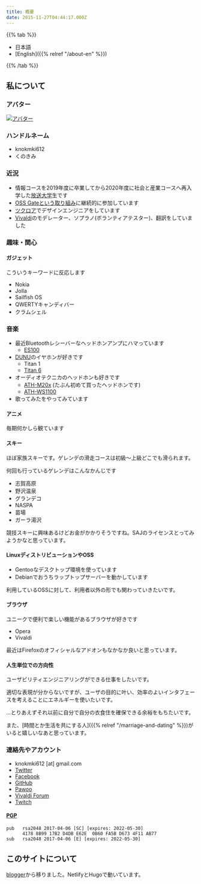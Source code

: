 ```yaml
---
title: 概要
date: 2015-11-27T04:44:17.000Z
---
```

{{% tab %}}

- 日本語
- [English]({{% relref "/about-en" %}})

{{% /tab %}}

## 私について

### アバター

[![アバター](https://secure.gravatar.com/avatar/6b2fd17bf8572ea5d60c0916db36627c)](https://ja.gravatar.com/knokmki612)

### ハンドルネーム

- knokmki612
- くのきみ

### 近況

- 情報コースを2019年度に卒業してから2020年度に社会と産業コースへ再入学した[放送大学](http://www.ouj.ac.jp)生です
- [OSS Gateという取り組み](https://oss-gate.github.io/about/)に継続的に参加しています
- [ツクロア](https://tuqulore.com)でデザインエンジニアをしています
- [Vivaldi](https://vivaldi.com)のモデレーター、ソプラノ(ボランティアテスター)、翻訳をしていました

### 趣味・関心

#### ガジェット

こういうキーワードに反応します

- Nokia
- Jolla
- Sailfish OS
- QWERTYキャンディバー
- クラムシェル

### 音楽

- 最近Bluetoothレシーバーなヘッドホンアンプにハマっています
  - [ES100](https://earstudio.store/products/es100)
- [DUNU](https://www.dunu-topsound.com/)のイヤホンが好きです
  - Titan 1
  - [Titan 6](https://www.dunu-topsound.com/titan-6)
- オーディオテクニカのヘッドホンも好きです
  - [ATH-M20x](https://www.audio-technica.co.jp/product/ATH-M20x) (たぶん初めて買ったヘッドホンです)
  - [ATH-WS1100](https://www.audio-technica.co.jp/product/ATH-WS1100)
- 歌ってみたをやってみています 

#### アニメ

毎期何かしら観ています

#### スキー

ほぼ家族スキーです。ゲレンデの滑走コースは初級〜上級どこでも滑られます。

何回も行っているゲレンデはこんなかんじです

- 志賀高原
- 野沢温泉
- グランデコ
- NASPA
- 苗場
- ガーラ湯沢

競技スキーに興味あるけどお金がかかりそうですね。SAJのライセンスとってみようかなと思っています。

#### LinuxディストリビューションやOSS

- Gentooなデスクトップ環境を使っています
- Debianでおうちラップトップサーバーを動かしています

利用しているOSSに対して、利用者以外の形でも関わっていきたいです。

#### ブラウザ

ユニークで便利で楽しい機能があるブラウザが好きです

- Opera
- Vivaldi

最近はFirefoxのオフィシャルなアドオンもなかなか良いと思っています。

#### 人生単位での方向性

ユーザビリティエンジニアリングができる仕事をしたいです。

適切な表現が分からないですが、ユーザの目的に叶い、効率のよいインタフェースを考えることにエネルギーを使いたいです。

…とりあえずそれ以前に自分で自分の衣食住を確保できる余裕をもちたいです。

また、[時間とか生活を共にする人]({{% relref "/marriage-and-dating" %}})がいると嬉しいなあと思っています。

### 連絡先やアカウント

- knokmki612 \[at] gmail.com
- [Twitter](https://twitter.com/knokmki612)
- [Facebook](https://www.facebook.com/kimiaki.kuno)
- [GitHub](https://github.com/knokmki612)
- [Pawoo](https://pawoo.net/@knokmki612)
- [Vivaldi Forum](https://forum.vivaldi.net/user/knokmki612)
- [Twitch](https://www.twitch.tv/knokmki612)

#### [PGP](/knokmki612.asc)

```
pub   rsa2048 2017-04-06 [SC] [expires: 2022-05-30]
      4178 8B99 17B2 D4DB E62E  0B60 FA5B D673 4F11 AB77
sub   rsa2048 2017-04-06 [E] [expires: 2022-05-30]
```

## このサイトについて

[blogger](http://knockcrab.blogspot.jp/)から移りました。NetlifyとHugoで動いています。
